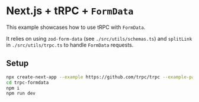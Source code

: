 # Next.js + tRPC + `FormData`

This example showcases how to use tRPC with `FormData`.

It relies on using `zod-form-data` (see `./src/utils/schemas.ts`) and `splitLink` in `./src/utils/trpc.ts` to handle `FormData` requests.

## Setup

```bash
npx create-next-app --example https://github.com/trpc/trpc --example-path examples/next-formdata trpc-formdata
cd trpc-formdata
npm i
npm run dev
```
